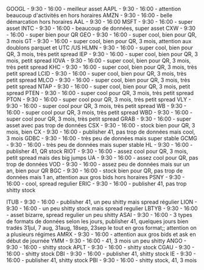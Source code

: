 GOOGL - 9:30 - 16:00 - meilleur asset
AAPL - 9:30 - 16:00 - attention beaucoup d'activités en hors horaires
AMZN - 9:30 - 16:00 - belle démarcation hors horaires
AAL - 9:30 - 16:00
MSFT - 9:30 - 16:00 - super asset
INTC - 9:30 - 16:00 - beaucoup de données, super asset
CXW - 9:30 - 16:00 - super bien pour QR
GEO - 9:30 - 16:00 - super cool, bien pour QR, 3 mois
GT - 9:30 - 16:00 - super cool, bien pour QR, 3 mois, attention aux doublons parquet et UTC /US
HLMN - 9:30 - 16:00 - super cool, bien pour QR, 3 mois, très petit spread
IEP - 9:30 - 16:00 - super cool, bien pour QR, 3 mois, petit spread
IOVA - 9:30 - 16:00 - super cool, bien pour QR, 3 mois, très petit spread
KHC - 9:30 - 16:00 - super cool, bien pour QR, 3 mois, très petit spread
LCID - 9:30 - 16:00 - super cool, bien pour QR, 3 mois, très petit spread
MLCO - 9:30 - 16:00 - super cool, bien pour QR, 3 mois, très petit spread
NTAP - 9:30 - 16:00 - super cool, bien pour QR, 3 mois, petit spread
PTEN - 9:30 - 16:00 - super cool pour QR, 3 mois, très petit spread
PTON - 9:30 - 16:00 - super cool pour QR, 3 mois, très petit spread
VLY - 9:30 - 16:00 - super cool pour QR, 3 mois, très petit spread
WB - 9:30 - 16:00 - super cool pour QR, 3 mois, très petit spread
WBD - 9:30 - 16:00 - super cool pour QR, 3 mois, très petit spread
GRAB - 9:30 - 16:00 - super asset avec pas trop de données
CSX - 9:30 - 16:00 - stock bien pour QR, 3 mois, bien
CX - 9:30 - 16:00 - publisher 41, pas trop de données mais cool, 3 mois
GDBC - 9:30 - 16:00 - très peu de données mais super stable
GCMG - 9:30 - 16:00 - très peu de données mais super stable
HL - 9:30 - 16:00 - publisher 41, QR stock
RIOT - 9:30 - 16:00 - assez cool pour QR, 3 mois, petit spread mais des big jumps
UA - 9:30 - 16:00 - assez cool pour QR, pas trop de données
VOD - 9:30 - 16:00 - assez peu de données mais sur un an, bien pour QR
BGC - 9:30 - 16:00 - stock bien pour QR, pas trop de données mais 1 an, attention aux gros bids hors horaires
PSNY - 9:30 - 16:00 - cool, spread regulier
ERIC - 9:30 - 16:00 - publisher 41, pas trop shitty stock


ITUB - 9:30 - 16:00 - publisher 41, un peu shitty mais spread régulier
LION - 9:30 - 16:00 - un peu shitty stock mais spread regulier
LBTYB - 9:30 - 16:00 - asset bizarre, spread regulier un peu shitty
ASAI - 9:30 - 16:00 - 3 types de formats de données selon les jours, publisher 41, quelques jours bien tradés 31jul, 7 aug, 31aug, 18sep, 23sep le tout en gros format;; attention on a plusieurs régimes
AMRX - 9:30 - 16:00 - attention aux gros bids et ask en début de journée
YMM - 9:30 - 16:00 - 41, 3 mois un peu shitty
ANGO - 9:30 - 16:00 - shitty stock
APLT - 9:30 - 16:00 - shitty stock
CGAU - 9:30 - 16:00 - shitty stock
DBI - 9:30 - 16:00 - publisher 41, shitty stock
IE - 9:30 - 16:00 - publisher 41, shitty stock
PBI - 9:30 - 16:00 - shitty stock, 41, 3 mois